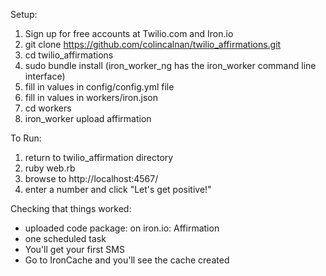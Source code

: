
Setup:

1. Sign up for free accounts at Twilio.com and Iron.io
2. git clone https://github.com/colincalnan/twilio_affirmations.git
3. cd twilio_affirmations
4. sudo bundle install (iron_worker_ng has the iron_worker command line interface)
5. fill in values in config/config.yml file
6. fill in values in workers/iron.json
7. cd workers
8. iron_worker upload affirmation

To Run:

1. return to twilio_affirmation directory
2. ruby web.rb
3. browse to http://localhost:4567/
4. enter a number and click "Let's get positive!"


Checking that things worked:

- uploaded code package: on iron.io: Affirmation
- one scheduled task
- You'll get your first SMS
- Go to IronCache and you'll see the cache created